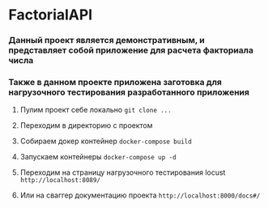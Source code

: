 # FactorialAPI

### Данный проект является демонстративным, и представляет собой приложение для расчета факториала числа
### Также в данном проекте приложена заготовка для нагрузочного тестирования разработанного приложения

1. Пулим проект себе локально
`git clone ...`

2. Переходим в директорию с проектом

3. Собираем докер контейнер
`docker-compose build`

4. Запускаем контейнеры
`docker-compose up -d`

5. Переходим на страницу нагрузочного тестирования locust
`http://localhost:8089/`

6. Или на сваггер документацию проекта
`http://localhost:8000/docs#/`
